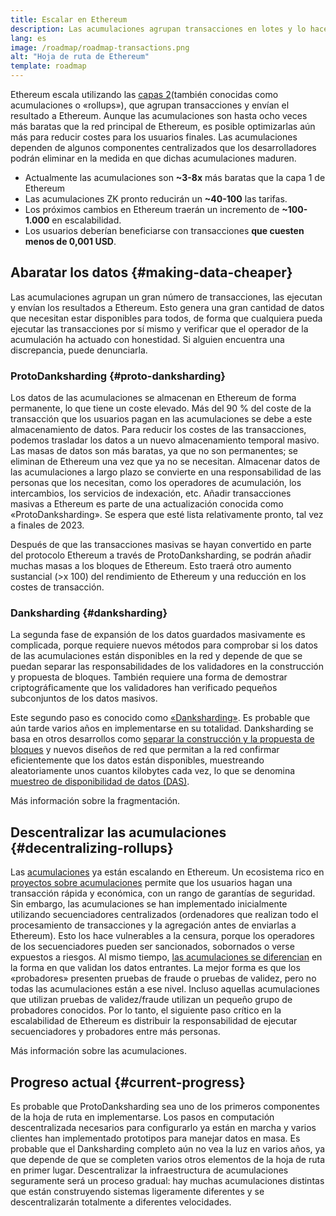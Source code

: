 ```yaml
---
title: Escalar en Ethereum
description: Las acumulaciones agrupan transacciones en lotes y lo hacen fuera de la cadena, reduciendo costes para el usuario. Sin embargo, la forma en que las acumulaciones gestionan los datos es muy cara en estos momentos, limitando con ello la posibilidad de tener transacciones baratas. Proto-anksharing se encarga de solucionarlo.
lang: es
image: /roadmap/roadmap-transactions.png
alt: "Hoja de ruta de Ethereum"
template: roadmap
---
```


Ethereum escala utilizando las [capas 2](/layer-2/#rollups)(también conocidas como acumulaciones o «rollups»), que agrupan transacciones y envían el resultado a Ethereum. Aunque las acumulaciones son hasta ocho veces más baratas que la red principal de Ethereum, es posible optimizarlas aún más para reducir costes para los usuarios finales. Las acumulaciones dependen de algunos componentes centralizados que los desarrolladores podrán eliminar en la medida en que dichas acumulaciones maduren.

<InfoBanner mb={8} title="Costos de transacción">
  <ul style={{ marginBottom: 0 }}>
    <li>Actualmente las acumulaciones son <strong>~3-8x</strong> más baratas que la capa 1 de Ethereum</li>
    <li>Las acumulaciones ZK pronto reducirán un <strong>~40-100</strong> las tarifas.</li>
    <li>Los próximos cambios en Ethereum traerán un incremento de <strong>~100-1.000</strong> en escalabilidad.</li>
    <li style={{ marginBottom: 0 }}>Los usuarios deberían beneficiarse con transacciones <strong>que cuesten menos de 0,001 USD</strong>.</li>
  </ul>
</InfoBanner>

## Abaratar los datos \{#making-data-cheaper}

Las acumulaciones agrupan un gran número de transacciones, las ejecutan y envían los resultados a Ethereum. Esto genera una gran cantidad de datos que necesitan estar disponibles para todos, de forma que cualquiera pueda ejecutar las transacciones por sí mismo y verificar que el operador de la acumulación ha actuado con honestidad. Si alguien encuentra una discrepancia, puede denunciarla.

### ProtoDanksharding \{#proto-danksharding}

Los datos de las acumulaciones se almacenan en Ethereum de forma permanente, lo que tiene un coste elevado. Más del 90 % del coste de la transacción que los usuarios pagan en las acumulaciones se debe a este almacenamiento de datos. Para reducir los costes de las transacciones, podemos trasladar los datos a un nuevo almacenamiento temporal masivo. Las masas de datos son más baratas, ya que no son permanentes; se eliminan de Ethereum una vez que ya no se necesitan. Almacenar datos de las acumulaciones a largo plazo se convierte en una responsabilidad de las personas que los necesitan, como los operadores de acumulación, los intercambios, los servicios de indexación, etc. Añadir transacciones masivas a Ethereum es parte de una actualización conocida como «ProtoDanksharding». Se espera que esté lista relativamente pronto, tal vez a finales de 2023.

Después de que las transacciones masivas se hayan convertido en parte del protocolo Ethereum a través de ProtoDanksharding, se podrán añadir muchas masas a los bloques de Ethereum. Esto traerá otro aumento sustancial (>x 100) del rendimiento de Ethereum y una reducción en los costes de transacción.

### Danksharding \{#danksharding}

La segunda fase de expansión de los datos guardados masivamente es complicada, porque requiere nuevos métodos para comprobar si los datos de las acumulaciones están disponibles en la red y depende de que se puedan separar las responsabilidades de los validadores en la construcción y propuesta de bloques. También requiere una forma de demostrar criptográficamente que los validadores han verificado pequeños subconjuntos de los datos masivos.

Este segundo paso es conocido como [«Danksharding»](/roadmap/danksharding/). Es probable que aún tarde varios años en implementarse en su totalidad. Danksharding se basa en otros desarrollos como [separar la construcción y la propuesta de bloques](/roadmap/pbs) y nuevos diseños de red que permitan a la red confirmar eficientemente que los datos están disponibles, muestreando aleatoriamente unos cuantos kilobytes cada vez, lo que se denomina [muestreo de disponibilidad de datos (DAS)](/developers/docs/data-availability).

<ButtonLink variant="outline-color" to="/roadmap/danksharding/">Más información sobre la fragmentación.</ButtonLink>

## Descentralizar las acumulaciones \{#decentralizing-rollups}

Las [acumulaciones](/layer-2) ya están escalando en Ethereum. Un ecosistema rico en [proyectos sobre acumulaciones](https://l2beat.com/scaling/tvl) permite que los usuarios hagan una transacción rápida y económica, con un rango de garantías de seguridad. Sin embargo, las acumulaciones se han implementado inicialmente utilizando secuenciadores centralizados (ordenadores que realizan todo el procesamiento de transacciones y la agregación antes de enviarlas a Ethereum). Esto los hace vulnerables a la censura, porque los operadores de los secuenciadores pueden ser sancionados, sobornados o verse expuestos a riesgos. Al mismo tiempo, [las acumulaciones se diferencian](https://l2beat.com) en la forma en que validan los datos entrantes. La mejor forma es que los «probadores» presenten pruebas de fraude o pruebas de validez, pero no todas las acumulaciones están a ese nivel. Incluso aquellas acumulaciones que utilizan pruebas de validez/fraude utilizan un pequeño grupo de probadores conocidos. Por lo tanto, el siguiente paso crítico en la escalabilidad de Ethereum es distribuir la responsabilidad de ejecutar secuenciadores y probadores entre más personas.

<ButtonLink variant="outline-color" to="/developers/docs/scaling/">Más información sobre las acumulaciones.</ButtonLink>

## Progreso actual \{#current-progress}

Es probable que ProtoDanksharding sea uno de los primeros componentes de la hoja de ruta en implementarse. Los pasos en computación descentralizada necesarios para configurarlo ya están en marcha y varios clientes han implementado prototipos para manejar datos en masa. Es probable que el Danksharding completo aún no vea la luz en varios años, ya que depende de que se completen varios otros elementos de la hoja de ruta en primer lugar. Descentralizar la infraestructura de acumulaciones seguramente será un proceso gradual: hay muchas acumulaciones distintas que están construyendo sistemas ligeramente diferentes y se descentralizarán totalmente a diferentes velocidades.
